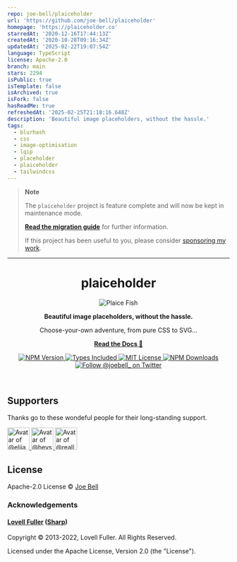 ```yaml
---
repo: joe-bell/plaiceholder
url: 'https://github.com/joe-bell/plaiceholder'
homepage: 'https://plaiceholder.co'
starredAt: '2020-12-16T17:44:13Z'
createdAt: '2020-10-28T09:16:34Z'
updatedAt: '2025-02-22T19:07:54Z'
language: TypeScript
license: Apache-2.0
branch: main
stars: 2294
isPublic: true
isTemplate: false
isArchived: true
isFork: false
hasReadMe: true
refreshedAt: '2025-02-25T21:18:16.648Z'
description: 'Beautiful image placeholders, without the hassle.'
tags:
  - blurhash
  - css
  - image-optimisation
  - lqip
  - placeholder
  - plaiceholder
  - tailwindcss
---
```


> **Note**
>
> The `plaiceholder` project is feature complete and will now be kept in maintenance mode.
>
> [**Read the migration guide**](https://plaiceholder.co/docs/upgrading-to-3) for further information.
>
> If this project has been useful to you, please consider [sponsoring my work](https://joebell.co.uk/sponsors).

---

<h1 align="center">
  plaiceholder
</h1>

<p align="center">
  <img alt="Plaice Fish"  src="./.github/assets/logo.jpg" />
</p>

<p align="center">
  <strong>Beautiful image placeholders, without the hassle.</strong>
</p>
<p align="center">
  Choose-your-own adventure, from pure CSS to SVG…
</p>

<p align="center">
<a href="https://plaiceholder.co"><strong>Read the Docs 📖</strong></a>
</p>

<p align="center">
  <a href="https://www.npmjs.com/package/plaiceholder">
    <img alt="NPM Version" src="https://badgen.net/npm/v/plaiceholder" />
  </a>
  <a href="https://www.npmjs.com/package/plaiceholder">
    <img alt="Types Included" src="https://badgen.net/npm/types/plaiceholder" />
  </a>
  <a href="https://github.com/joe-bell/plaiceholder/blob/main/LICENSE">
    <img alt="MIT License" src="https://badgen.net/github/license/joe-bell/plaiceholder" />
  </a>
  <a href="https://www.npmjs.com/package/plaiceholder">
    <img alt="NPM Downloads" src="https://badgen.net/npm/dm/plaiceholder" />
  </a>
  <a href="https://twitter.com/joebell_">
    <img alt="Follow @joebell_ on Twitter" src="https://img.shields.io/twitter/follow/joebell_.svg?style=social&label=Follow" />
  </a>
</p>

<br />

## Supporters

Thanks go to these wondeful people for their long-standing support.

<!--
  Avatars can be grabbed from https://api.github.com/users/username
-->

<a href="https://github.com/elijahharry">
  <img
    src="https://avatars.githubusercontent.com/u/8610716?v=4" title="@elijahharry"
    alt="Avatar of @elijahharry"
    width="50"
    height="50"
  />
</a>
<a href="https://github.com/heysanil">
  <img
    src="https://avatars.githubusercontent.com/u/6345801?v=4" title="@heysanil"
    alt="Avatar of @heysanil"
    width="50"
    height="50"
  />
</a>
<a href="https://github.com/reallybadnews">
  <img
    src="https://avatars.githubusercontent.com/u/1545970?v=4" title="@reallybadnews"
    alt="Avatar of @reallybadnews"
    width="50"
    height="50"
  />
</a>

## License

Apache-2.0 License © [Joe Bell](https://twitter.com/joebell_)

### Acknowledgements

#### [Lovell Fuller](https://github.com/lovell) ([Sharp](https://github.com/lovell/sharp))

Copyright © 2013-2022, Lovell Fuller. All Rights Reserved.

Licensed under the Apache License, Version 2.0 (the "License").

[plaiceholder]: https://plaiceholder.co
